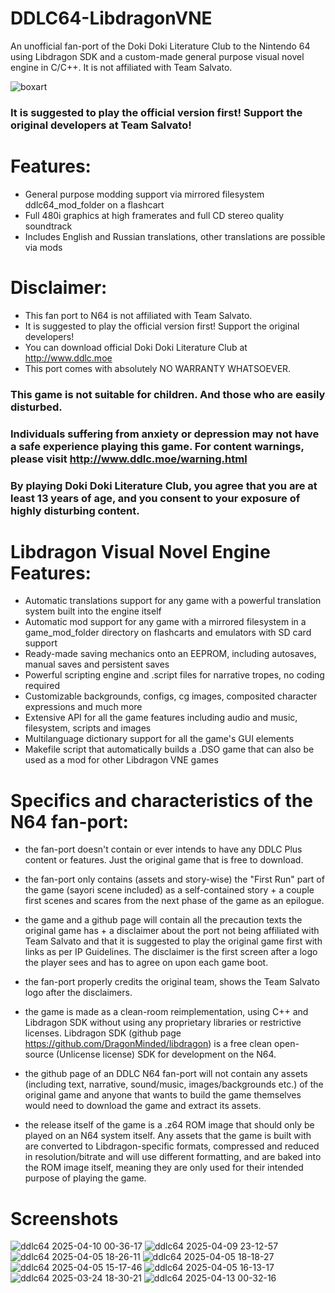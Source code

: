 # DDLC64-LibdragonVNE
An unofficial fan-port of the Doki Doki Literature Club to the Nintendo 64 using Libdragon SDK and a custom-made general purpose visual novel engine in C/C++. It is not affiliated with Team Salvato.

![boxart](https://github.com/user-attachments/assets/22796741-3315-45b4-b331-faed6675e823)

### It is suggested to play the official version first! Support the original developers at Team Salvato!

# Features:
- General purpose modding support via mirrored filesystem ddlc64_mod_folder on a flashcart
- Full 480i graphics at high framerates and full CD stereo quality soundtrack
- Includes English and Russian translations, other translations are possible via mods

# Disclaimer:
- This fan port to N64 is not affiliated with Team Salvato.
- It is suggested to play the official version first! Support the original developers!
- You can download official Doki Doki Literature Club at http://www.ddlc.moe
- This port comes with absolutely NO WARRANTY WHATSOEVER.

### This game is not suitable for children. And those who are easily disturbed.
### Individuals suffering from anxiety or depression may not have a safe experience playing this game. For content warnings, please visit http://www.ddlc.moe/warning.html
### By playing Doki Doki Literature Club, you agree that you are at least 13 years of age, and you consent to your exposure of highly disturbing content.

# Libdragon Visual Novel Engine Features:
- Automatic translations support for any game with a powerful translation system built into the engine itself
- Automatic mod support for any game with a mirrored filesystem in a game_mod_folder directory on flashcarts and emulators with SD card support
- Ready-made saving mechanics onto an EEPROM, including autosaves, manual saves and persistent saves
- Powerful scripting engine and .script files for narrative tropes, no coding required
- Customizable backgrounds, configs, cg images, composited character expressions and much more
- Extensive API for all the game features including audio and music, filesystem, scripts and images
- Multilanguage dictionary support for all the game's GUI elements
- Makefile script that automatically builds a .DSO game that can also be used as a mod for other Libdragon VNE games

# Specifics and characteristics of the N64 fan-port:
- the fan-port doesn't contain or ever intends to have any DDLC Plus content or features. Just the original game that is free to download.
- the fan-port only contains (assets and story-wise) the "First Run" part of the game (sayori scene included) as a self-contained story + a couple first scenes and scares from the next phase of the game as an epilogue.
- the game and a github page will contain all the precaution texts the original game has + a disclaimer about the port not being affiliated with Team Salvato and that it is suggested to play the original game first with links as per IP Guidelines. The disclaimer is the first screen after a logo the player sees and has to agree on upon each game boot.
- the fan-port properly credits the original team, shows the Team Salvato logo after the disclaimers.
- the game is made as a clean-room reimplementation, using C++ and Libdragon SDK without using any proprietary libraries or restrictive licenses.
Libdragon SDK (github page https://github.com/DragonMinded/libdragon) is a free clean open-source (Unlicense license) SDK for development on the N64.

- the github page of an DDLC N64 fan-port will not contain any assets (including text, narrative, sound/music, images/backgrounds etc.) of the original game and anyone that wants to build the game themselves would need to download the game and extract its assets.
- the release itself of the game is a .z64 ROM image that should only be played on an N64 system itself. Any assets that the game is built with are converted to Libdragon-specific formats, compressed and reduced in resolution/bitrate and will use different formatting, and are baked into the ROM image itself, meaning they are only used for their intended purpose of playing the game.

# Screenshots
![ddlc64 2025-04-10 00-36-17](https://github.com/user-attachments/assets/9d47028c-d9eb-49ae-a1ef-15bb4e481dab)
![ddlc64 2025-04-09 23-12-57](https://github.com/user-attachments/assets/b3d751de-e56f-4738-8be2-67a52d7d6061)
![ddlc64 2025-04-05 18-26-11](https://github.com/user-attachments/assets/218dd677-caf0-4516-9383-866dd3439d25)
![ddlc64 2025-04-05 18-18-27](https://github.com/user-attachments/assets/07b1717e-0c88-4f00-a7c2-24613a079db9)
![ddlc64 2025-04-05 15-17-46](https://github.com/user-attachments/assets/1c97be4c-7b61-4175-8735-e2fff32ce1aa)
![ddlc64 2025-04-05 16-13-17](https://github.com/user-attachments/assets/e946bc5f-6022-43ea-850c-02eb00837fec)
![ddlc64 2025-03-24 18-30-21](https://github.com/user-attachments/assets/886985d8-4d52-4b06-be10-4ce1ab46e8f4)
![ddlc64 2025-04-13 00-32-16](https://github.com/user-attachments/assets/9fc4db57-05eb-4f82-ad21-7411e8b4e835)

